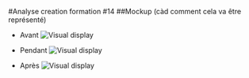 #Analyse creation formation #14
##Mockup (càd comment cela va être représenté)
- Avant
![Visual display](https://user-images.githubusercontent.com/90777424/197619188-40e7143b-6eb7-408e-9c71-2870835725f3.jpg)

- Pendant
![Visual display](https://user-images.githubusercontent.com/90777424/197619215-d7aa1ef2-1fb8-4755-8529-8edb4ba6a3fc.jpg)

- Après
![Visual display](https://user-images.githubusercontent.com/90777424/197619247-207aaf1d-a19e-4aaf-8c69-976e73d2e21d.jpg)

